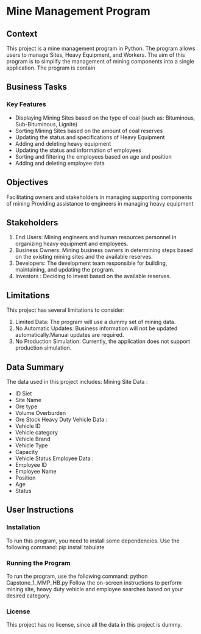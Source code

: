 # Mine Management Program

## Context

This project is a mine management program in Python. The program allows users to manage Sites, Heavy Equipment, and Workers. The aim of this program is to simplify the management of mining components into a single application.
The program is contain 

## Business Tasks
### Key Features
-	Displaying Mining Sites based on the type of coal (such as: Bituminous, Sub-Bituminous, Lignite)
-	Sorting Mining Sites based on the amount of coal reserves
-	Updating the status and specifications of Heavy Equipment
-	Adding and deleting heavy equipment
-	Updating the status and information of employees
-	Sorting and filtering the employees based on age and position
-	Adding and deleting employee data
## Objectives
Facilitating owners and stakeholders in managing supporting components of mining
Providing assistance to engineers in managing heavy equipment

## Stakeholders
1. End Users: Mining engineers and human resources personnel in organizing heavy equipment and employees.
2. Business Owners: Mining business owners in determining steps based on the existing mining sites and the available reserves.
3. Developers: The development team responsible for building, maintaining, and updating the program.
4. Investors : Deciding to invest based on the available reserves.

## Limitations
This project has several limitations to consider:
1. Limited Data: The program will use a dummy set of mining data.
2. No Automatic Updates: Business information will not be updated automatically.Manual updates are required.
3. No Production Simulation: Currently, the application does not support production simulation.

## Data Summary
The data used in this project includes:
Mining Site Data :
-	ID Siet
-	Site Name
-	Ore type
-	Volume Overburden
-	Ore Stock
Heavy Duty Vehicle Data :
-	Vehicle ID
-	Vehicle category
-	Vehicle Brand
-	Vehicle Type
-	Capacity 
-	Vehicle Status
Employee Data :
-	Employee ID
-	Employee Name
-	Position
-	Age
-	Status

## User Instructions
### Installation
To run this program, you need to install some dependencies. Use the following command:
pip install tabulate

### Running the Program
To run the program, use the following command:
python Capstone_1_MMP_HB.py
Follow the on-screen instructions to perform mining site, heavy duty vehicle and employee searches based on your desired category.

### License
This project has no license, since all the data in this project is dummy.
